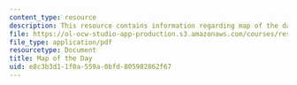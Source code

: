 ```yaml
---
content_type: resource
description: This resource contains information regarding map of the day.
file: https://ol-ocw-studio-app-production.s3.amazonaws.com/courses/res-2-006-girls-who-build-cameras-summer-2016/e8c3b3d11f0a559a0bfd805982862f67_MITRES_2_006SUM16_MapDay.pdf
file_type: application/pdf
resourcetype: Document
title: Map of the Day
uid: e8c3b3d1-1f0a-559a-0bfd-805982862f67
---
```

